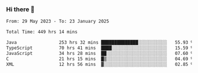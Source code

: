 ### Hi there 👋

<!--START_SECTION:waka-->

```txt
From: 29 May 2023 - To: 23 January 2025

Total Time: 449 hrs 14 mins

Java                253 hrs 32 mins ██████████████░░░░░░░░░░░   55.93 %
TypeScript          70 hrs 41 mins  ████░░░░░░░░░░░░░░░░░░░░░   15.59 %
JavaScript          34 hrs 28 mins  ██░░░░░░░░░░░░░░░░░░░░░░░   07.60 %
C                   21 hrs 15 mins  █▒░░░░░░░░░░░░░░░░░░░░░░░   04.69 %
XML                 12 hrs 56 mins  ▓░░░░░░░░░░░░░░░░░░░░░░░░   02.85 %
```

<!--END_SECTION:waka-->
<!--
**the-beef-calculator/the-beef-calculator** is a ✨ _special_ ✨ repository because its `README.md` (this file) appears on your GitHub profile.

Here are some ideas to get you started:

- 🔭 I’m currently working on ...
- 🌱 I’m currently learning ...
- 👯 I’m looking to collaborate on ...
- 🤔 I’m looking for help with ...
- 💬 Ask me about ...
- 📫 How to reach me: ...
- 😄 Pronouns: ...
- ⚡ Fun fact: ...
-->
